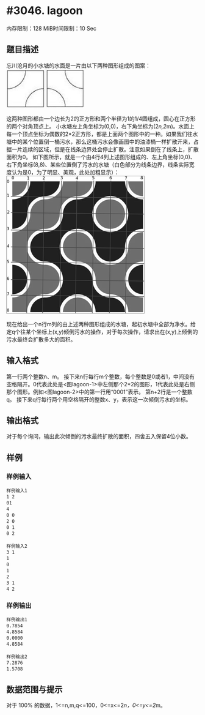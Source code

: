 # #3046. lagoon

内存限制：128 MiB时间限制：10 Sec

## 题目描述

忘川沧月的小水塘的水面是一片由以下两种图形组成的图案：
![](upload/201301/lagoon1.jpg)

这两种图形都由一个边长为2的正方形和两个半径为1的1/4圆组成，圆心在正方形的两个对角顶点上。
小水塘左上角坐标为(0,0)，右下角坐标为(2*n,2*m)。水面上每一个顶点坐标为偶数的2*2正方形，都是上面两个图形中的一种。如果我们往水塘中的某个位置倒一桶污水，那么这桶污水会像画图中的油漆桶一样扩散开来，占据一片连续的区域，但是在线条边界处会停止扩散。注意如果倒在了线条上，扩散面积为0。
如下图所示，就是一个由4行4列上述图形组成的、左上角坐标(0,0)、右下角坐标(8,8)、某些位置倒了污水的水塘（白色部分为线条边界，线条实际宽度认为是0，为了明显、美观，此处加粗显示）：
![](upload/201301/lagoon2.jpg)

现在给出一个n行m列的由上述两种图形组成的水塘，起初水塘中全部为净水。给定q个往某个坐标上(x,y)倾倒污水的操作，对于每次操作，请求出在(x,y)上倾倒的污水最终会扩散多大的面积。

## 输入格式

第一行两个整数n、m。
接下来n行每行m个整数，每个整数是0或者1，中间没有空格隔开。0代表此处是<图lagoon-1>中左侧那个2*2的图形，1代表此处是右侧那个图形。例如<图lagoon-2>中的第一行用&ldquo;0001&rdquo;表示。
第n+2行是一个整数q。
接下来q行每行两个用空格隔开的整数x、y，表示这一次倾倒污水的坐标。

## 输出格式


对于每个询问，输出此次倾倒的污水最终扩散的面积，四舍五入保留4位小数。

## 样例

### 样例输入

    
    样例输入1
    1 2
    01
    4
    0 0
    2 0
    0 1
    0 2
    
    样例输入2
    3 1
    1
    0
    1
    2
    3 1
    4 2
    
    
    
    

### 样例输出

    
    样例输出1
    0.7854
    4.8584
    0.0000
    4.8584
    
    样例输出2
    7.2876
    1.5708
    
    

## 数据范围与提示

对于 100% 的数据，1<=n,m,q<=100，0<=x<=2*n，0<=y<=2*m。
